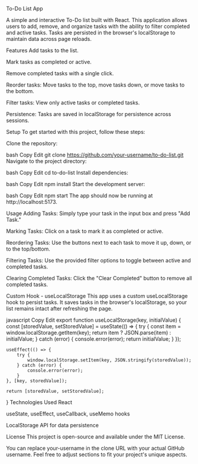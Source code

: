To-Do List App

A simple and interactive To-Do list built with React. This application allows users to add, remove, and organize tasks with the ability to filter completed and active tasks. Tasks are persisted in the browser's localStorage to maintain data across page reloads.

Features
Add tasks to the list.

Mark tasks as completed or active.

Remove completed tasks with a single click.

Reorder tasks: Move tasks to the top, move tasks down, or move tasks to the bottom.

Filter tasks: View only active tasks or completed tasks.

Persistence: Tasks are saved in localStorage for persistence across sessions.

Setup
To get started with this project, follow these steps:

Clone the repository:

bash
Copy
Edit
git clone https://github.com/your-username/to-do-list.git
Navigate to the project directory:

bash
Copy
Edit
cd to-do-list
Install dependencies:

bash
Copy
Edit
npm install
Start the development server:

bash
Copy
Edit
npm start
The app should now be running at http://localhost:5173.

Usage
Adding Tasks: Simply type your task in the input box and press "Add Task."

Marking Tasks: Click on a task to mark it as completed or active.

Reordering Tasks: Use the buttons next to each task to move it up, down, or to the top/bottom.

Filtering Tasks: Use the provided filter options to toggle between active and completed tasks.

Clearing Completed Tasks: Click the "Clear Completed" button to remove all completed tasks.

Custom Hook - useLocalStorage
This app uses a custom useLocalStorage hook to persist tasks. It saves tasks in the browser's localStorage, so your list remains intact after refreshing the page.

javascript
Copy
Edit
export function useLocalStorage(key, initialValue) {
    const [storedValue, setStoredValue] = useState(() => {
        try {
            const item = window.localStorage.getItem(key);
            return item ? JSON.parse(item) : initialValue;
        } catch (error) {
            console.error(error);
            return initialValue;
        }
    });

    useEffect(() => {
        try {
            window.localStorage.setItem(key, JSON.stringify(storedValue));
        } catch (error) {
            console.error(error);
        }
    }, [key, storedValue]);

    return [storedValue, setStoredValue];
}
Technologies Used
React

useState, useEffect, useCallback, useMemo hooks

LocalStorage API for data persistence

License
This project is open-source and available under the MIT License.

You can replace your-username in the clone URL with your actual GitHub username. Feel free to adjust sections to fit your project's unique aspects.
